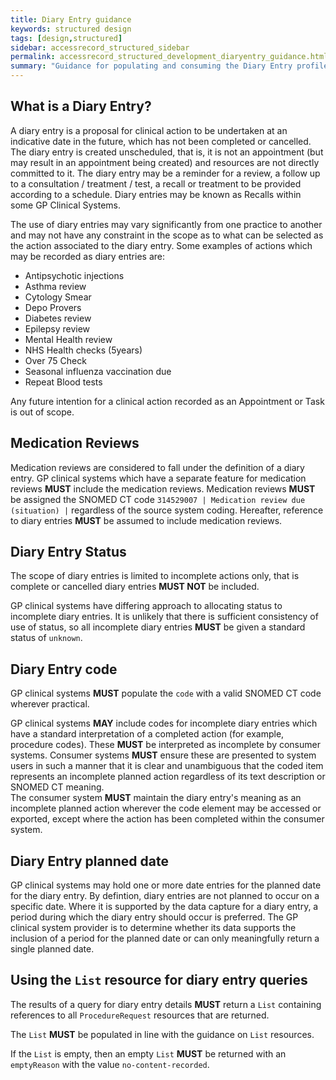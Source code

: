 ```yaml
---
title: Diary Entry guidance
keywords: structured design
tags: [design,structured]
sidebar: accessrecord_structured_sidebar
permalink: accessrecord_structured_development_diaryentry_guidance.html
summary: "Guidance for populating and consuming the Diary Entry profile"
---
```


## What is a Diary Entry?

A diary entry is a proposal for clinical action to be undertaken at an indicative date in the future, which has not been completed or cancelled. 
The diary entry is created unscheduled, that is, it is not an appointment (but may result in an appointment being created) and resources are not directly committed to it. 
The diary entry may be a reminder for a review, a follow up to a consultation / treatment / test, a recall or treatment to be provided according to a schedule.
Diary entries may be known as Recalls within some GP Clinical Systems.

The use of diary entries may vary significantly from one practice to another and may not have any constraint in the scope as to what can be selected as the action associated to the diary entry.
Some examples of actions which may be recorded as diary entries are:

- Antipsychotic injections
- Asthma review
- Cytology Smear
- Depo Provers 
- Diabetes review
- Epilepsy review
- Mental Health review
- NHS Health checks (5years)
- Over 75 Check
- Seasonal influenza vaccination due 
- Repeat Blood tests 

Any future intention for a clinical action recorded as an Appointment or Task is out of scope.

## Medication Reviews

Medication reviews are considered to fall under the definition of a diary entry.
GP clinical systems which have a separate feature for medication reviews **MUST** include the medication reviews.
Medication reviews **MUST** be assigned the SNOMED CT code <code>314529007 | Medication review due (situation) |</code> regardless of the source system coding.
Hereafter, reference to diary entries **MUST** be assumed to include medication reviews.

## Diary Entry Status

The scope of diary entries is limited to incomplete actions only, that is complete or cancelled diary entries **MUST NOT** be included.

GP clinical systems have differing approach to allocating status to incomplete diary entries.
It is unlikely that there is sufficient consistency of use of status, so all incomplete diary entries **MUST** be given a standard status of <code>unknown</code>.

## Diary Entry code

GP clinical systems **MUST** populate the <code>code</code> with a valid SNOMED CT code wherever practical.

GP clinical systems **MAY** include codes for incomplete diary entries which have a standard interpretation of a completed action (for example, procedure codes).
These **MUST** be interpreted as incomplete by consumer systems.
Consumer systems **MUST** ensure these are presented to system users in such a manner that it is clear and unambiguous that the coded item represents an incomplete planned action regardless of its text description or SNOMED CT meaning.  
The consumer system **MUST** maintain the diary entry's meaning as an incomplete planned action wherever the code element may be accessed or exported, except where the action has been completed within the consumer system.

## Diary Entry planned date

GP clinical systems may hold one or more date entries for the planned date for the diary entry. 
By defintion, diary entries are not planned to occur on a specific date.
Where it is supported by the data capture for a diary entry, a period during which the diary entry should occur is preferred.
The GP clinical system provider is to determine whether its data supports the inclusion of a period for the planned date or can only meaningfully return a single planned date.

## Using the `List` resource for diary entry queries

The results of a query for diary entry details **MUST** return a `List` containing references to all `ProcedureRequest` resources that are returned.

The `List` **MUST** be populated in line with the guidance on `List` resources.

If the `List` is empty, then an empty `List` **MUST** be returned with an `emptyReason` with the value `no-content-recorded`.
